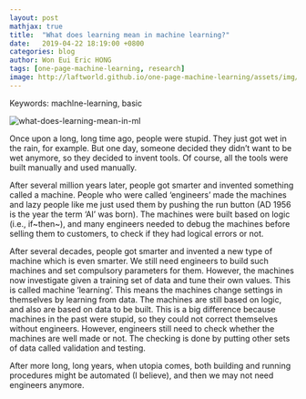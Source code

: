 ```yaml
---
layout: post
mathjax: true
title:  "What does learning mean in machine learning?"
date:   2019-04-22 18:19:00 +0800
categories: blog
author: Won Eui Eric HONG
tags: [one-page-machine-learning, research]
image: http://laftworld.github.io/one-page-machine-learning/assets/img/img_ml/what-does-learning-mean-in-ml.png
---
```

Keywords: machlne-learning, basic

![what-does-learning-mean-in-ml][fig1]

Once upon a long, long time ago, people were stupid. They just got wet in the rain, for example. But one day, someone decided they didn’t want to be wet anymore, so they decided to invent tools. Of course, all the tools were built manually and used manually.

After several million years later, people got smarter and invented something called a machine. People who were called ‘engineers’ made the machines and lazy people like me just used them by pushing the run button (AD 1956 is the year the term ‘AI’ was born). The machines were built based on logic (i.e., if~then~), and many engineers needed to debug the machines before selling them to customers, to check if they had logical errors or not.

After several decades, people got smarter and invented a new type of machine which is even smarter. We still need engineers to build such machines and set compulsory parameters for them. However, the machines now investigate given a training set of data and tune their own values. This is called machine ‘learning’. This means the machines change settings in themselves by learning from data. The machines are still based on logic, and also are based on data to be built. This is a big difference because machines in the past were stupid, so they could not correct themselves without engineers. However, engineers still need to check whether the machines are well made or not. The checking is done by putting other sets of data called validation and testing.

After more long, long years, when utopia comes, both building and running procedures might be automated (I believe), and then we may not need engineers anymore.



<!---`BibTeX` --->


<!---`Original paper` [Original paper][cite1] --->






[fig1]: /one-page-machine-learning/img/img_ml/what-does-learning-mean-in-ml.png "What does learning mean in machine learning"
<!---[cite1]: https://arxiv.org/pdf/1503.02531.pdf --->
